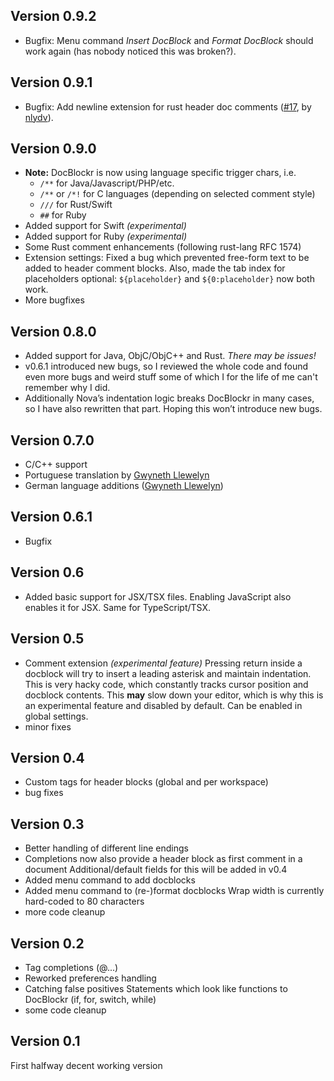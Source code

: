 ## Version 0.9.2

* Bugfix: Menu command *Insert DocBlock* and *Format DocBlock* should work again (has nobody noticed this was broken?).


## Version 0.9.1

* Bugfix: Add newline extension for rust header doc comments ([#17](https://github.com/maxgrafik/DocBlockr.novaextension/pull/17), by [nlydv](https://github.com/nlydv)).


## Version 0.9.0

* **Note:** DocBlockr is now using language specific trigger chars, i.e.
  * `/**` for Java/Javascript/PHP/etc.
  * `/**` or `/*!` for C languages (depending on selected comment style)
  * `///` for Rust/Swift
  * `##` for Ruby
* Added support for Swift *(experimental)*
* Added support for Ruby *(experimental)*
* Some Rust comment enhancements (following rust-lang RFC 1574)
* Extension settings: Fixed a bug which prevented free-form text to be added to header comment blocks. Also, made the tab index for placeholders optional: `${placeholder}` and `${0:placeholder}` now both work.
* More bugfixes


## Version 0.8.0

* Added support for Java, ObjC/ObjC++ and Rust. *There may be issues!*
* v0.6.1 introduced new bugs, so I reviewed the whole code and found even more bugs and weird stuff some of which I for the life of me can't remember why I did.
* Additionally Nova’s indentation logic breaks DocBlockr in many cases, so I have also rewritten that part. Hoping this won’t introduce new bugs.


## Version 0.7.0

* C/C++ support
* Portuguese translation by [Gwyneth Llewelyn](https://github.com/GwynethLlewelyn)
* German language additions ([Gwyneth Llewelyn](https://github.com/GwynethLlewelyn))


## Version 0.6.1

* Bugfix


## Version 0.6

* Added basic support for JSX/TSX files.
  Enabling JavaScript also enables it for JSX. Same for TypeScript/TSX.


## Version 0.5

* Comment extension _(experimental feature)_
  Pressing return inside a docblock will try to insert a leading asterisk and maintain indentation. This is very hacky code, which constantly tracks cursor position and docblock contents. This **may** slow down your editor, which is why this is an experimental feature and disabled by default. Can be enabled in global settings.
* minor fixes


## Version 0.4

* Custom tags for header blocks (global and per workspace)
* bug fixes


## Version 0.3

* Better handling of different line endings
* Completions now also provide a header block as first comment in a document
  Additional/default fields for this will be added in v0.4
* Added menu command to add docblocks
* Added menu command to (re-)format docblocks
  Wrap width is currently hard-coded to 80 characters
* more code cleanup


## Version 0.2

* Tag completions (@...)
* Reworked preferences handling
* Catching false positives
  Statements which look like functions to DocBlockr (if, for, switch, while)
* some code cleanup


## Version 0.1

First halfway decent working version
